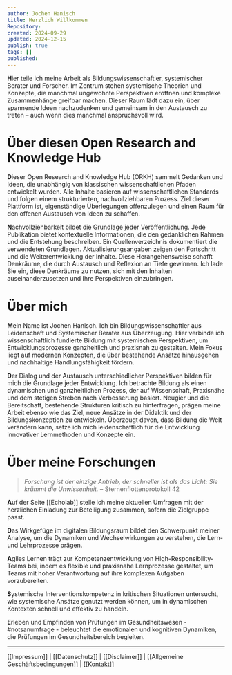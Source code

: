 ```yaml
---
author: Jochen Hanisch
title: Herzlich Willkommen
Repository:
created: 2024-09-29
updated: 2024-12-15
publish: true
tags: []
published:
---
```


**H**ier teile ich meine Arbeit als Bildungswissenschaftler, systemischer Berater und Forscher. Im Zentrum stehen systemische Theorien und Konzepte, die manchmal ungewohnte Perspektiven eröffnen und komplexe Zusammenhänge greifbar machen. Dieser Raum lädt dazu ein, über spannende Ideen nachzudenken und gemeinsam in den Austausch zu treten – auch wenn dies manchmal anspruchsvoll wird.

# Über diesen Open Research and Knowledge Hub

**D**ieser Open Research and Knowledge Hub (ORKH) sammelt Gedanken und Ideen, die unabhängig von klassischen wissenschaftlichen Pfaden entwickelt wurden. Alle Inhalte basieren auf wissenschaftlichen Standards und folgen einem strukturierten, nachvollziehbaren Prozess. Ziel dieser Plattform ist, eigenständige Überlegungen offenzulegen und einen Raum für den offenen Austausch von Ideen zu schaffen.

**N**achvollziehbarkeit bildet die Grundlage jeder Veröffentlichung. Jede Publikation bietet kontextuelle Informationen, die den gedanklichen Rahmen und die Entstehung beschreiben. Ein Quellenverzeichnis dokumentiert die verwendeten Grundlagen. Aktualisierungsangaben zeigen den Fortschritt und die Weiterentwicklung der Inhalte. Diese Herangehensweise schafft Denkräume, die durch Austausch und Reflexion an Tiefe gewinnen. Ich lade Sie ein, diese Denkräume zu nutzen, sich mit den Inhalten auseinanderzusetzen und Ihre Perspektiven einzubringen.

# Über mich

**M**ein Name ist Jochen Hanisch. Ich bin Bildungswissenschaftler aus Leidenschaft und Systemischer Berater aus Überzeugung. Hier verbinde ich wissenschaftlich fundierte Bildung mit systemischen Perspektiven, um Entwicklungsprozesse ganzheitlich und praxisnah zu gestalten. Mein Fokus liegt auf modernen Konzepten, die über bestehende Ansätze hinausgehen und nachhaltige Handlungsfähigkeit fördern.

**D**er Dialog und der Austausch unterschiedlicher Perspektiven bilden für mich die Grundlage jeder Entwicklung. Ich betrachte Bildung als einen dynamischen und ganzheitlichen Prozess, der auf Wissenschaft, Praxisnähe und dem stetigen Streben nach Verbesserung basiert. Neugier und die Bereitschaft, bestehende Strukturen kritisch zu hinterfragen, prägen meine Arbeit ebenso wie das Ziel, neue Ansätze in der Didaktik und der Bildungskonzeption zu entwickeln. Überzeugt davon, dass Bildung die Welt verändern kann, setze ich mich leidenschaftlich für die Entwicklung innovativer Lernmethoden und Konzepte ein.

# Über meine Forschungen

> _Forschung ist der einzige Antrieb, der schneller ist als das Licht: Sie krümmt die Unwissenheit._
> – Sternenflottenprotokoll 42

**A**uf der Seite [[Echolab]] stelle ich meine aktuellen Umfragen mit der herzlichen Einladung zur Beteiligung zusammen, sofern die Zielgruppe passt.

**D**as Wirkgefüge im digitalen Bildungsraum bildet den Schwerpunkt meiner Analyse, um die Dynamiken und Wechselwirkungen zu verstehen, die Lern- und Lehrprozesse prägen.

**A**giles Lernen trägt zur Kompetenzentwicklung von High-Responsibility-Teams bei, indem es flexible und praxisnahe Lernprozesse gestaltet, um Teams mit hoher Verantwortung auf ihre komplexen Aufgaben vorzubereiten.

**S**ystemische Interventionskompetenz in kritischen Situationen untersucht, wie systemische Ansätze genutzt werden können, um in dynamischen Kontexten schnell und effektiv zu handeln.

**E**rleben und Empfinden von Prüfungen im Gesundheitswesen - #notsanumfrage - beleuchtet die emotionalen und kognitiven Dynamiken, die Prüfungen im Gesundheitsbereich begleiten.

---

[[Impressum]] | [[Datenschutz]] | [[Disclaimer]] | [[Allgemeine Geschäftsbedingungen]] | [[Kontakt]]
